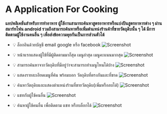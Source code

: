 # A Application For Cooking

   **แอปพลิเคชันสำหรับการทำอาหาร ผู้ใช้งานสามารถค้นหาสูตรอาหารหรือแบ่งปันสูตรอาหารต่าง ๆ ผ่านสมาร์ทโฟน android รวมถึงสามารถค้นหาหรือเพิ่มตำแหน่งร้านค้าที่ขายวัตถุดิบนั้น ๆ ได้  มีการติดตามผู้ใช้งานคนอื่น ๆ เพื่อส่งข้อความคุยกันเป็นการส่วนตัวได้** 

*  :bulb: ล็อกอินด้วยบัญชี email google หรือ facebook
![Screenshot](https://www.img.in.th/images/36425ecc050664e36e60ddb67f73cbbd.jpg)



*  :bulb: หน้าแรกแสดงผู้ใช้ที่มีผู้ติดตามมาก็สุด เมนูล่าสุด เมนูคะแนนมากสุด
![Screenshot](https://www.img.in.th/images/cfaf196b76a746baa3d12402ca9941ad.jpg)



*  :bulb: สามารถค้นหาจากวัตถุดิบที่มีอยู่ว่าจะสามารถทำเมนูไหนได้บ้าง
![Screenshot](https://www.img.in.th/images/25a1a1af909c05747b40adf61f8ef7c5.jpg)




*  :bulb: แสดงรายละเอียดเมนูที่ค้น พร้อมบอก วัตถุดิบที่ตรงกันและที่ขาด
![Screenshot](https://www.img.in.th/images/d3d5295b0b3d09f2c5a6ae4d44187dc4.jpg)




*  :bulb: ค้นหาวัตถุดิบและแสดงตำแหน่งร้านที่ขายวัตถุดิบ(เพิ่มหรือลบได้)
![Screenshot](https://www.img.in.th/images/d3380b51ab24e5e9ed1b86b29637c53a.jpg)




*  :bulb: แชทกับผู้ใช้คนอื่น
![Screenshot](https://www.img.in.th/images/fe6d628aac5743f1a14b146d4596fa56.jpg)




*  :bulb: ค้นหาผู้ใช้คนอื่น เพื่อติดตาม แชท หรือบล็อกได้
![Screenshot](https://www.img.in.th/images/c55235fec7950a7876c5aacb20d1c7de.jpg)

